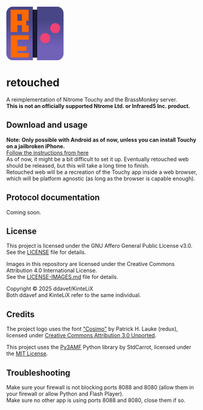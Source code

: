 <p align="left">
  <img src="retouched_logo.svg" alt="Retouched Logo" width="30%"/>
</p>


# retouched
A reimplementation of Nitrome Touchy and the BrassMonkey server.    
**This is not an officially supported Ntrome Ltd. or Infrared5 Inc. product.**

## Download and usage
**Note: Only possible with Android as of now, unless you can install Touchy on a jailbroken iPhone.**  
[Follow the instructions from here](setup.md)    
As of now, it might be a bit difficult to set it up. Eventually retouched web should be released, but this will take a long time to finish.    
Retouched web will be a recreation of the Touchy app inside a web browser, which will be platform agnostic (as long as the browser is capable enough).

## Protocol documentation
Coming soon.

## License

This project is licensed under the GNU Affero General Public License v3.0.  
See the [LICENSE](LICENSE) file for details.

Images in this repository are licensed under the Creative Commons Attribution 4.0 International License.  
See the [LICENSE-IMAGES.md](LICENSE-IMAGES.md) file for details.

Copyright © 2025 ddavef/KinteLiX  
Both ddavef and KinteLiX refer to the same individual.

## Credits

The project logo uses the font ["Cosimo"](https://fontstruct.com/fontstructions/show/406218/cosimo_1) by Patrick H. Lauke (redux),  
licensed under [Creative Commons Attribution 3.0 Unported](https://creativecommons.org/licenses/by/3.0/).  

This project uses the [Py3AMF](https://github.com/StdCarrot/Py3AMF) Python library by StdCarrot, licensed under the [MIT License](https://github.com/StdCarrot/Py3AMF/blob/master/LICENSE.txt).  

## Troubleshooting
Make sure your firewall is not blocking ports 8088 and 8080 (allow them in your firewall or allow Python and Flash Player).    
Make sure no other app is using ports 8088 and 8080, close them if so.    
